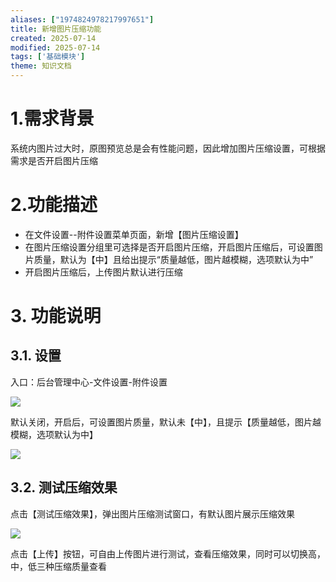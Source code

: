 ```yaml
---
aliases: ["1974824978217997651"]
title: 新增图片压缩功能
created: 2025-07-14
modified: 2025-07-14
tags: ['基础模块']
theme: 知识文档
---
```


# 1.需求背景

系统内图片过大时，原图预览总是会有性能问题，因此增加图片压缩设置，可根据需求是否开启图片压缩

# 2.功能描述

- 在文件设置--附件设置菜单页面，新增【图片压缩设置】
- 在图片压缩设置分组里可选择是否开启图片压缩，开启图片压缩后，可设置图片质量，默认为【中】且给出提示“质量越低，图片越模糊，选项默认为中”
- 开启图片压缩后，上传图片默认进行压缩

# 3. 功能说明

## 3.1. **设置**

入口：后台管理中心-文件设置-附件设置

![](https://myhelpdoc.oss-cn-heyuan.aliyuncs.com/mdimages/991a7b39f99d1ec556a0eea951adb555.jpg)

默认关闭，开启后，可设置图片质量，默认未【中】，且提示【质量越低，图片越模糊，选项默认为中】

![](https://myhelpdoc.oss-cn-heyuan.aliyuncs.com/mdimages/495c4f22319202fbc88072ac8c5665e3.jpg)

## 3.2. **测试压缩效果**

点击【测试压缩效果】，弹出图片压缩测试窗口，有默认图片展示压缩效果

![](https://myhelpdoc.oss-cn-heyuan.aliyuncs.com/mdimages/4e64cd3666cb5831acb6690acc025d11.jpg)

点击【上传】按钮，可自由上传图片进行测试，查看压缩效果，同时可以切换高，中，低三种压缩质量查看

